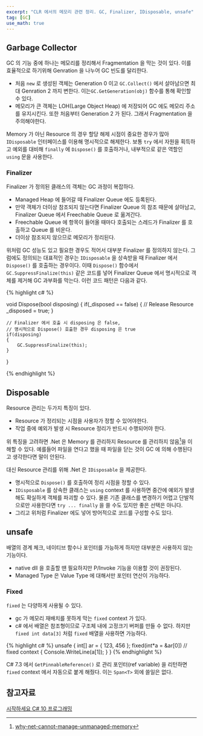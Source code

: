 ```yaml
---
excerpt: "CLR 에서의 메모리 관련 정리. GC, Finalizer, IDisposable, unsafe"
tag: [GC]
use_math: true
---
```


## Garbage Collector

GC 의 기능 중에 하나는 메모리를 정리해서 Fragmentation 을 막는 것이 있다. 이를 효율적으로 하기위해 Genration 을 나누어 GC 빈도를 달리한다.
+ 처음 ```new``` 로 생성된 객체는 Generation 0 이고 ```GC.Collect()``` 에서 살아남으면 최대 Genration 2 까지 변한다. 이는```GC.GetGeneration(obj)``` 함수를 통해 확인할 수 있다.
+ 메모리가 큰 객체는 LOH(Large Object Heap) 에 저장되어 GC 에도 메모리 주소를 유지시킨다. 또한 처음부터 Generation 2 가 된다. 그래서 Fragmentation 을 주의해야한다.

Memory 가 아닌 Resource 의 경우 할당 해제 시점이 중요한 경우가 많아 ```IDisposable``` 인터페이스를 이용해 명시적으로 해제한다. 보통 ```try``` 에서 자원을 획득하고 예외를 대비해 ```finally``` 에 ```Dispose()``` 를 호출하거나, 내부적으로 같은 역할인 ```using``` 문을 사용한다.


### Finalizer

Finalizer 가 정의된 클래스의 객체는 GC 과정이 복잡하다.
+ Managed Heap 에 들어갈 때 Finalizer Queue 에도 등록된다.
+ 만약 객체가 더이상 참조되지 않는다면 Finalizer Queue 의 참조 때문에 살아남고, Finalizer Queue 에서 Freechable Queue 로 옮겨간다. 
+ Freechable Queue 에 항목이 들어올 때마다 호출되는 스레드가 Finalizer 를 호출하고 Queue 를 비운다. 
+ 더이상 참조되지 않으므로 메모리가 정리된다.

위처럼 GC 성능도 있고 필요한 경우도 적어서 대부분 Finalizer 를 정의하지 않는다. 그럼에도 정의되는 대표적인 경우는 ```IDisposable``` 을 상속받을 때 Finalizer 에서 ```Dispose()``` 를 호출하는 경우이다. 이때 ```Dispose()``` 함수에서 ```GC.SuppressFinalize(this)``` 같은 코드를 넣어 Finalizer Queue 에서 명시적으로 객체를 제거해 GC 과부화를 막는다. 이런 코드 패턴은 다음과 같다.

{% highlight c# %}

void Dispose(bool disposing)
{
    if(_disposed == false) 
    {
        // Release Resource
        _disposed = true;
    }

    // Finalizer 에서 호출 시 disposing 은 false, 
    // 명시적으로 Dispose() 호출한 경우 disposing 은 true
    if(disposing)
    {
        GC.SuppressFinalize(this);
    }
}

{% endhighlight %}


## Disposable

Resource 관리는 두가지 특징이 있다.
+ Resource 가 정리되는 시점을 사용자가 정할 수 있어야한다. 
+ 작업 중에 예외가 발생 시 Resource 정리가 반드시 수행되어야 한다. 

위 특징을 고려하면 .Net 은 Memory 를 관리하지 Resource 를 관리하지 않음[^SO1]을 이해할 수 있다. 예를들어 파일을 연다고 했을 때 파일을 닫는 것이 GC 에 의해 수행된다고 생각한다면 말이 안된다. 

대신 Resource 관리를 위해 .Net 은 ```IDisposable``` 을 제공한다.
+ 명시적으로 ```Dispose()``` 를 호출하여 정리 시점을 정할 수 있다.
+ ```IDisposable``` 를 상속한 클래스는 ```using``` context 를 사용하면 중간에 예외가 발생해도 확실하게 객체를 파괴할 수 있다. 물론 기존 클래스를 변경하기 어렵고 단발적으로만 사용한다면 ```try ... finally``` 을 쓸 수도 있지만 좋은 선택은 아니다.
+ 그리고 위처럼 Finalizer 에도 넣어 방어적으로 코드를 구성할 수도 있다.



## unsafe

배열의 경계 체크, 네이티브 함수나 포인터를 가능하게 하지만 대부분은 사용하지 않는 기능이다.
+ native dll 을 호출할 땐 필요하지만 P/Invoke 기능을 이용할 것이 권장된다. 
+ Managed Type 은 Value Type 에 대해서만 포인터 연산이 가능하다.

### Fixed

```fixed``` 는 다양하게 사용될 수 있다.
+ gc 가 메모리 재배치를 못하게 막는 ```fixed``` context 가 있다.
+ c# 에서 배열은 참조형이므로 구조체 내에 고정크기 버퍼를 만들 수 없다. 하지만 ```fixed int data[3]``` 처럼 ```fixed``` 배열을 사용하면 가능하다.

{% highlight c# %}
unsafe
{
    int[] ar = { 123, 456 };
    fixed(int*a = &ar[0]) // fixed context
    {
        Console.WriteLine(a[1]);
    }
}
{% endhighlight %}

C# 7.3 에서 ```GetPinnableReference()``` 로 관리 포인터(ref variable) 을 리턴하면 ```fixed``` context 에서 자동으로 붙게 해줬다. 이는 ```Span<T>``` 외에 쓸일은 없다. 





## 참고자료

[시작하세요 C# 10 프로그래밍](https://www.aladin.co.kr/shop/wproduct.aspx?ItemId=303298623)

[^SO1]: [why-net-cannot-manage-unmanaged-memory](https://stackoverflow.com/questions/35386769/why-net-cannot-manage-unmanaged-memory)